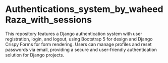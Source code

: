 # Authentications_system_by_waheedRaza_with_sessions
This repository features a Django authentication system with user registration, login, and logout, using Bootstrap 5 for design and Django Crispy Forms for form rendering. Users can manage profiles and reset passwords via email, providing a secure and user-friendly authentication solution for Django projects.
